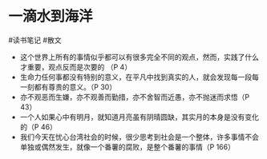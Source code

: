 # 一滴水到海洋

#读书笔记 #散文

- 这个世界上所有的事情似乎都可以有很多完全不同的观点，然而，实践了什么才重要，观点反而是次要的 （P 4）
- 生命力任何事都没有特别的意义，在平凡中找到真实的人，就会发现每一段每一刻都有尊贵的意义。（P 30）
- 亦不观恶而生嫌，亦不观善而勤措，亦不舍智而近愚，亦不抛迷而求悟（P 43）
- 一个人如果心中有明月，就知道月亮虽有阴晴圆缺，其实月的本身是没有变化的（P 46）
- 我们今天在忧心台湾社会的时候，很少思考到社会是一个整体，许多事情不会单独或偶然发生，就像一个番薯的腐败，是整个番薯的事情（P 166）



